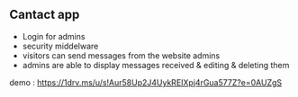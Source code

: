 ## Cantact app
- Login for admins
- security middelware
- visitors can send messages from the website admins
- admins are able to display messages received & editing & deleting them

demo : https://1drv.ms/u/s!Aur58Up2J4UykREIXpj4rGua577Z?e=0AUZgS
